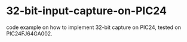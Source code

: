 # 32-bit-input-capture-on-PIC24

code example on how to implement 32-bit capture on PIC24, tested on PIC24FJ64GA002.
